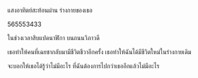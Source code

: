 แสงอาทิตย์สะท้อนผ่าน ร่างกายของเธอ

565553433


ในช่วงเวลาสิบแปดนาฬิกา บนถนนวิภาวดี

เธอทำให้คนที่เฉยชากลับมามีชีวิตชีวาอีกครั้ง
เธอทำให้ฉันได้มีชีวิตใหม่ในร่างกายเดิม

จะบอกให้เธอได้รู้ว่าไม่มีอะไร
ที่ฉันต้องการไปกว่าเธออีกแล้วไม่มีอะไร
